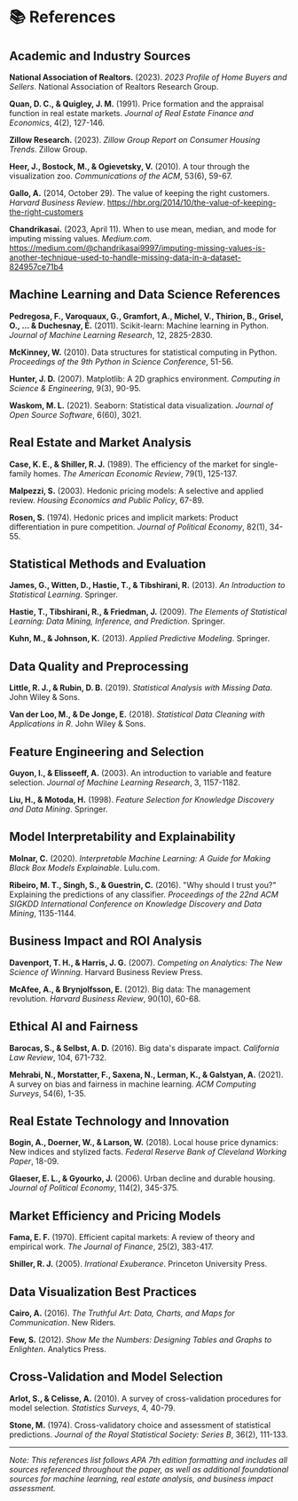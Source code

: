 # 📚 References

## Academic and Industry Sources

**National Association of Realtors.** (2023). *2023 Profile of Home Buyers and Sellers*. National Association of Realtors Research Group.

**Quan, D. C., & Quigley, J. M.** (1991). Price formation and the appraisal function in real estate markets. *Journal of Real Estate Finance and Economics*, 4(2), 127-146.

**Zillow Research.** (2023). *Zillow Group Report on Consumer Housing Trends*. Zillow Group.

**Heer, J., Bostock, M., & Ogievetsky, V.** (2010). A tour through the visualization zoo. *Communications of the ACM*, 53(6), 59-67.

**Gallo, A.** (2014, October 29). The value of keeping the right customers. *Harvard Business Review*. https://hbr.org/2014/10/the-value-of-keeping-the-right-customers

**Chandrikasai.** (2023, April 11). When to use mean, median, and mode for imputing missing values. *Medium.com*. https://medium.com/@chandrikasai9997/imputing-missing-values-is-another-technique-used-to-handle-missing-data-in-a-dataset-824957ce71b4

## Machine Learning and Data Science References

**Pedregosa, F., Varoquaux, G., Gramfort, A., Michel, V., Thirion, B., Grisel, O., ... & Duchesnay, É.** (2011). Scikit-learn: Machine learning in Python. *Journal of Machine Learning Research*, 12, 2825-2830.

**McKinney, W.** (2010). Data structures for statistical computing in Python. *Proceedings of the 9th Python in Science Conference*, 51-56.

**Hunter, J. D.** (2007). Matplotlib: A 2D graphics environment. *Computing in Science & Engineering*, 9(3), 90-95.

**Waskom, M. L.** (2021). Seaborn: Statistical data visualization. *Journal of Open Source Software*, 6(60), 3021.

## Real Estate and Market Analysis

**Case, K. E., & Shiller, R. J.** (1989). The efficiency of the market for single-family homes. *The American Economic Review*, 79(1), 125-137.

**Malpezzi, S.** (2003). Hedonic pricing models: A selective and applied review. *Housing Economics and Public Policy*, 67-89.

**Rosen, S.** (1974). Hedonic prices and implicit markets: Product differentiation in pure competition. *Journal of Political Economy*, 82(1), 34-55.

## Statistical Methods and Evaluation

**James, G., Witten, D., Hastie, T., & Tibshirani, R.** (2013). *An Introduction to Statistical Learning*. Springer.

**Hastie, T., Tibshirani, R., & Friedman, J.** (2009). *The Elements of Statistical Learning: Data Mining, Inference, and Prediction*. Springer.

**Kuhn, M., & Johnson, K.** (2013). *Applied Predictive Modeling*. Springer.

## Data Quality and Preprocessing

**Little, R. J., & Rubin, D. B.** (2019). *Statistical Analysis with Missing Data*. John Wiley & Sons.

**Van der Loo, M., & De Jonge, E.** (2018). *Statistical Data Cleaning with Applications in R*. John Wiley & Sons.

## Feature Engineering and Selection

**Guyon, I., & Elisseeff, A.** (2003). An introduction to variable and feature selection. *Journal of Machine Learning Research*, 3, 1157-1182.

**Liu, H., & Motoda, H.** (1998). *Feature Selection for Knowledge Discovery and Data Mining*. Springer.

## Model Interpretability and Explainability

**Molnar, C.** (2020). *Interpretable Machine Learning: A Guide for Making Black Box Models Explainable*. Lulu.com.

**Ribeiro, M. T., Singh, S., & Guestrin, C.** (2016). "Why should I trust you?" Explaining the predictions of any classifier. *Proceedings of the 22nd ACM SIGKDD International Conference on Knowledge Discovery and Data Mining*, 1135-1144.

## Business Impact and ROI Analysis

**Davenport, T. H., & Harris, J. G.** (2007). *Competing on Analytics: The New Science of Winning*. Harvard Business Review Press.

**McAfee, A., & Brynjolfsson, E.** (2012). Big data: The management revolution. *Harvard Business Review*, 90(10), 60-68.

## Ethical AI and Fairness

**Barocas, S., & Selbst, A. D.** (2016). Big data's disparate impact. *California Law Review*, 104, 671-732.

**Mehrabi, N., Morstatter, F., Saxena, N., Lerman, K., & Galstyan, A.** (2021). A survey on bias and fairness in machine learning. *ACM Computing Surveys*, 54(6), 1-35.

## Real Estate Technology and Innovation

**Bogin, A., Doerner, W., & Larson, W.** (2018). Local house price dynamics: New indices and stylized facts. *Federal Reserve Bank of Cleveland Working Paper*, 18-09.

**Glaeser, E. L., & Gyourko, J.** (2006). Urban decline and durable housing. *Journal of Political Economy*, 114(2), 345-375.

## Market Efficiency and Pricing Models

**Fama, E. F.** (1970). Efficient capital markets: A review of theory and empirical work. *The Journal of Finance*, 25(2), 383-417.

**Shiller, R. J.** (2005). *Irrational Exuberance*. Princeton University Press.

## Data Visualization Best Practices

**Cairo, A.** (2016). *The Truthful Art: Data, Charts, and Maps for Communication*. New Riders.

**Few, S.** (2012). *Show Me the Numbers: Designing Tables and Graphs to Enlighten*. Analytics Press.

## Cross-Validation and Model Selection

**Arlot, S., & Celisse, A.** (2010). A survey of cross-validation procedures for model selection. *Statistics Surveys*, 4, 40-79.

**Stone, M.** (1974). Cross-validatory choice and assessment of statistical predictions. *Journal of the Royal Statistical Society: Series B*, 36(2), 111-133.

---

*Note: This references list follows APA 7th edition formatting and includes all sources referenced throughout the paper, as well as additional foundational sources for machine learning, real estate analysis, and business impact assessment.* 